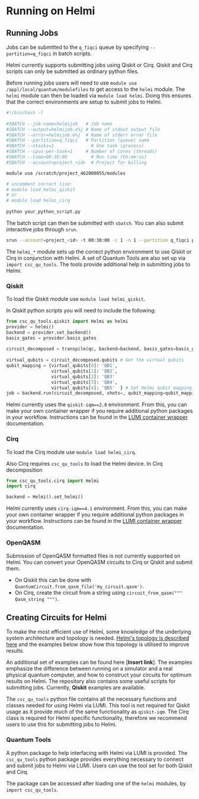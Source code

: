 # Running on Helmi

## Running Jobs

Jobs can be submitted to the `q_fiqci` queue by specifying `--partition=q_fiqci` in batch scripts. 

Helmi currently supports submitting jobs using Qiskit or Cirq. Qiskit and Cirq scripts can only be submitted as ordinary python files.

Before running jobs users will need to use `module use /appl/local/quantum/modulefiles` to get access to the `helmi` module. The `helmi` module can then be loaded via `module load helmi`. Doing this ensures that the correct environments are setup to submit jobs to Helmi. 

```bash
#!/bin/bash -l
 
#SBATCH --job-name=helmijob   # Job name
#SBATCH --output=helmijob.o%j # Name of stdout output file
#SBATCH --error=helmijob.e%j  # Name of stderr error file
#SBATCH --partition=q_fiqci   # Partition (queue) name
#SBATCH --ntasks=1              # One task (process)
#SBATCH --cpus-per-task=1     # Number of cores (threads)
#SBATCH --time=00:30:00         # Run time (hh:mm:ss)
#SBATCH --account=project_<id>  # Project for billing

module use /scratch/project_462000055/modules

# uncomment correct line:
# module load helmi_qiskit
# or
# module load helmi_cirq
 
python your_python_script.py
```

The batch script can then be submitted with `sbatch`. You can also submit interactive jobs through `srun`. 

```bash
srun --account=project_<id> -t 00:30:00 -c 1 -n 1 --partition q_fiqci python your_python_script.py
```

The `helmi_*` module sets up the correct python environment to use Qiskit or Cirq in conjunction with Helmi. A set of Quantum Tools are also set up via `import csc_qu_tools`. The tools provide additional help in submitting jobs to Helmi. 

### Qiskit

To load the Qiskit module use `module load helmi_qiskit`.

In Qiskit python scripts you will need to include the following:

```python
from csc_qu_tools.qiskit import Helmi as helmi
provider = helmi()
backend = provider.set_backend()
basis_gates = provider.basis_gates
 
circuit_decomposed = transpile(qc, backend=backend, basis_gates=basis_gates) # Decompose circuit into native basis gates
 
virtual_qubits = circuit_decomposed.qubits # Get the virtual qubits
qubit_mapping = {virtual_qubits[0]: 'QB1',
                 virtual_qubits[1]: 'QB2',
                 virtual_qubits[2]: 'QB3'
                 virtual_qubits[3]: 'QB4',
                 virtual_qubits[4]: 'QB5'  } # Set Helmi qubit mapping
job = backend.run(circuit_decomposed, shots=, qubit_mapping=qubit_mapping) # Run with decomposed circuit and qubit mapping
```


Helmi currently uses the `qiskit-iqm==2.0` environment. From this, you can make your own container wrapper if you require additional python packages in your workflow. Instructions can be found in the [LUMI container wrapper](../../../containers/tykky/) documentation.

### Cirq

To load the Cirq module use `module load helmi_cirq`.

Also Cirq requires `csc_qu_tools` to load the Helmi device. In Cirq decomposition 

```python
from csc_qu_tools.cirq import Helmi
import cirq

backend = Helmi().set_helmi()
```


Helmi currently uses `cirq-iqm==4.1` environment. From this, you can make your own container wrapper if you require additional python packages in your workflow. Instructions can be found in the [LUMI container wrapper](../../../containers/tykky/) documentation.

### OpenQASM

Submission of OpenQASM formatted files is not currently supported on Helmi. You can convert your OpenQASM circuits to Cirq or Qiskit and submit them.

* On Qiskit this can be done with `QuantumCircuit.from_qasm_file('my_circuit.qasm')`.
* On Cirq, create the circuit from a string using  `circuit_from_qasm(""" Qasm_string """)`. 


## Creating Circuits for Helmi

To make the most efficient use of Helmi, some knowledge of the underlying system architecture and topology is needed. [Helmi's topology is described here](../helmi/) and the examples below show how this topology is utilised to improve results. 

An additional set of examples can be found here [**Insert link**]. The examples emphasize the difference between running on a simulator and a real physical quantum computer, and how to construct your circuits for optimum results on Helmi. The repository also contains some useful scripts for submitting jobs. Currently, **Qiskit** examples are available.

The `csc_qu_tools` python file contains all the necessary functions and classes needed for using Helmi via LUMI. This tool is not required for Qiskit usage as it provide much of the same functionality as `qiskit-iqm`. The Cirq class is required for Helmi specific functionality, therefore we recommend users to use this for submitting jobs to Helmi. 

### Quantum Tools

A python package to help interfacing with Helmi via LUMI is provided. The `csc_qu_tools` python package provides everything necessary to connect and submit jobs to Helmi via LUMI. Users can use the tool set for both Qiskit and Cirq. 

The package can be accessed after loading one of the `helmi` modules, by `import csc_qu_tools`.


